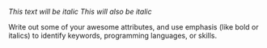 *This text will be italic*
_This will also be italic_

Write out some of your awesome attributes, and use emphasis (like bold or italics) to identify keywords, programming languages, or skills. 
